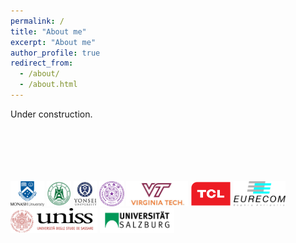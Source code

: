 ```yaml
---
permalink: /
title: "About me"
excerpt: "About me"
author_profile: true
redirect_from: 
  - /about/
  - /about.html
---
```



Under construction. 


<br/>
<br/>
<br/>
<br/>
<br/>

<div class="logo">
<a href=""><img src="/images/logo/monash.png" style="height: 40px;"></a>
<a href=""><img src="/images/logo/HZAU.jpg" style="height: 40px;"></a>
<a href=""><img src="/images/logo/yonsei.jpg" style="height: 40px;"></a>
<a href=""><img src="/images/logo/Tsinghua.png" style="height: 40px;"></a>
<a href=""><img src="/images/logo/vt.jpg" style="height: 40px;"></a>
<a href=""><img src="/images/logo/TCL.png" style="height: 40px;"></a>
<a href=""><img src="/images/logo/EURECOM.jpg" style="height: 40px;"></a>
<a href=""><img src="/images/logo/uniss.png" style="height: 40px;"></a>
<a href=""><img src="/images/logo/Salzburg.png" style="height: 40px;"></a>
</div>

<!-- Xingbo Dong obtained his Ph.D. degree in CS from Monash University and B.S. degree in Biotechnology from Huazhong Agriculture University (HZAU), China in 2014. He once was a molecular biology PhD student in Viginia Tech, USA, but withdraw later. 

He served as a visiting scholar under Marie Sklodowska-Curie Actions through the project entitled Computer Vision Enabled Multimedia Forensics and People Identication.


 -->
